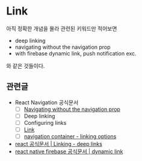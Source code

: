 # Link

아직 정확한 개념을 몰라 관련된 키워드만 적어보면

- deep linking
- navigating without the navigation prop
- with firebase dynamic link, push notification exc.

와 같은 것들이다.

## 관련글

- React Navigation 공식문서
  - [ ] [Navigating without the navigation prop](https://reactnavigation.org/docs/navigating-without-navigation-prop)
  - [ ] Deep linking
  - [ ] Configuring links
  - [ ] [Link](https://reactnavigation.org/docs/link)
  - [ ] [navigation container - linking options](https://reactnavigation.org/docs/navigation-container#linking)
- [react 공식문서 | Linking - deep links](https://reactnative.dev/docs/linking)
- [react native firebase 공식문서 | dynamic link](https://rnfirebase.io/dynamic-links/usage)
